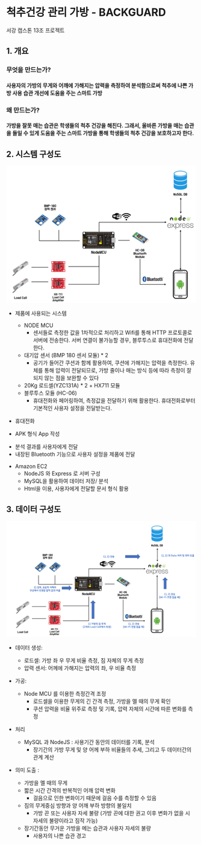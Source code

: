 # 척추건강 관리 가방  - BACKGUARD
서강 캡스톤 13조 프로젝트
## 1. 개요

### 무엇을 만드는가?
#### 사용자의 가방의 무게와 어깨에 가해지는 압력을 측정하여 분석함으로써 척추에 나쁜 가방 사용 습관 개선에 도움을 주는 스마트 가방

### 왜 만드는가?
#### 가방을 잘못 매는 습관은 학생들의 척추 건강을 해친다. 그래서, 올바른 가방을 매는 습관을 들일 수 있게 도움을 주는 스마트 가방을 통해 학생들의 척추 건강을 보호하고자 한다.

## 2. 시스템 구성도
![아키텍처 구조](/architecture.png)

* 제품에 사용되는 시스템
  + NODE MCU
    - 센서들로 측정한 값을 1차적으로 처리하고 Wifi를 통해 HTTP 프로토콜로 서버에 전송한다. 서버 연결이 불가능할 경우, 블루투스로 휴대전화에 전달한다. 
  + 대기압 센서 (BMP 180 센서 모듈) * 2
    - 공기가 들어간 쿠션과 함께 활용하여, 쿠션에 가해지는 압력을 측정한다. 유체를 통해 압력이 전달되므로, 가방 줄이나 매는 방식 등에 따라 측정이 잘 되지 않는 점을 보완할 수 있다
  + 20Kg 로드셀(YZC131A) * 2 + HX711 모듈
  + 블루투스 모듈 (HC-06)
    - 휴대전화와 페어링하여, 측정값을 전달하기 위해 활용한다. 휴대전화로부터 기본적인 사용자 설정을 전달받는다.
  
* 휴대전화
 + APK 형식 App 작성
  - 분석 결과를 사용자에게 전달
  - 내장된 Bluetooth 기능으로 사용자 설정을 제품에 전달

* Amazon EC2
  + NodeJS 와 Express 로 서버 구성
  + MySQL을 활용하여 데이터 저장/ 분석
  + Html을 이용, 사용자에게 전달할 문서 형식 활용

## 3. 데이터 구성도
![아키텍처 구조](/data_architecture.png)
* 데이터 생성: 
  + 로드셀: 가방 좌 우 무게 비율 측정, 짐 자체의 무게 측정
  + 압력 센서: 어께에 가해지는 압력의 좌, 우 비율 측정

* 가공: 
  + Node MCU 를 이용한 측정간격 조정 
    - 로드셀을 이용한 무게의 긴 간격 측정, 가방을 멜 때의 무게 확인
    - 쿠션 압력을 비율 위주로 측정 및 기록, 압력 자체의 시간에 따른 변화를 측정


* 처리 
  + MySQL 과 NodeJS : 사용기간 동안의 데이터를 기록, 분석
    - 장기간의 가방 무게 및 양 어께 부하 비율들의 추세, 그리고 두 데이터간의 관계 계산

* 의미 도출 : 
    + 가방을 멜 때의 무게
    + 짧은 시간 간격의 반복적인 어깨 압력 변화
      - 걸음으로 인한 변화이기 때문에 걸음 수를 측정할 수 있음
    + 짐의 무게중심 방향과 양 어깨 부하 방향의 불일치
      - 가방 끈 또는 사용자 자세 불량 (가방 끈에 대한 권고 이후 변화가 없을 시 자세의 불량이라고 짐작 가능)
    + 장기간동안 무거운 가방을 메는 습관과 사용자 자세의 불량
      - 사용자의 나쁜 습관 경고
